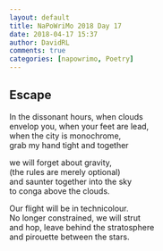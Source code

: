 ```yaml
---  
layout: default  
title: NaPoWriMo 2018 Day 17  
date: 2018-04-17 15:37  
author: DavidRL  
comments: true  
categories: [napowrimo, Poetry]
---  
```

## Escape  

In the dissonant hours, when clouds  
envelop you, when your feet are lead,  
when the city is monochrome,  
grab my hand tight and together  

we will forget about gravity,  
(the rules are merely optional)  
and saunter together into the sky  
to conga above the clouds.  

Our flight will be in technicolour.  
No longer constrained, we will strut  
and hop, leave behind the stratosphere  
and pirouette between the stars.  
